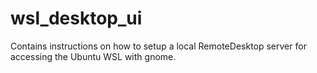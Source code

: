 # wsl_desktop_ui
Contains instructions on how to setup a local RemoteDesktop server for accessing the Ubuntu WSL with gnome.
